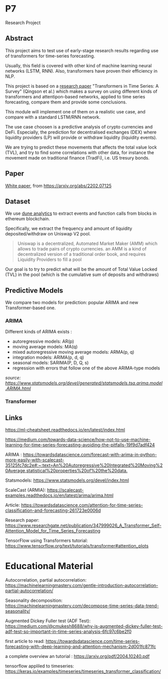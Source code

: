 # P7

Research Project

## Abstract

This project aims to test use of early-stage research results regarding use of transformers for time-series forecasting.

Usually, this field is covered with other kind of machine learning neural networks (LSTM, RNN). Also, transformers have proven their efficiency in NLP.

This project is based on a [research paper](https://arxiv.org/abs/2202.07125) "Transformers in Time Series: A Survey" (Qingson et al.) which makes a survey on using different kinds of transformers and attentipon-based networks, applied to time series forecasting, compare them and provide some conclusions.

This module will implement one of them on a realistic use case, and compare with a standard LSTM/RNN network.

The use case choosen is a predictive analysis of crypto currencies and DeFi. Especially, the prediction for decentralised exchanges (DEX) where liquidity providers (LP) will provide or withdraw liquidity (liquidity events).

We are trying to predict these movements that affects the total value lock (TVL), and try to find some correlations with other data, for instance the movement made on traditional finance (TradFi), i.e. US tresury bonds.

## Paper

[White paper](docs/2202.07125.pdf), from <https://arxiv.org/abs/2202.07125>

## Dataset

We use [dune analytics](https://dune.com/browse/dashboards) to extract events and function calls from blocks in ethereum blockchain.

Specifically, we extract the frequency and amount of liquidity deposited/withdraw on Uniswap V2 pool.

> Uniswap is a decentralized, Automated Market Maker (AMM) which allows to trade pairs of crypto currencies. 
> an AMM is a kind of decentralized version of a traditional order book, and requires Liquidity Providers to fill a pool

Our goal is to try to predict what will be the amount of Total Value Locked (TVL) in the pool 
(which is the cumulative sum of deposits and withdraws)

## Predictive Models

We compare two models for prediction: popular ARIMA and new Transformer-based one.

### ARIMA

Different kinds of ARIMA exists :

* autoregressive models: AR(p)
* moving average models: MA(q)
* mixed autoregressive moving average models: ARMA(p, q)
* integration models: ARIMA(p, d, q)
* seasonal models: SARIMA(P, D, Q, s)
* regression with errors that follow one of the above ARIMA-type models

_source: <https://www.statsmodels.org/devel/generated/statsmodels.tsa.arima.model.ARIMA.html>_

### Transformer

## Links

<https://ml-cheatsheet.readthedocs.io/en/latest/index.html>

<https://medium.com/towards-data-science/how-not-to-use-machine-learning-for-time-series-forecasting-avoiding-the-pitfalls-19f9d7adf424>

ARIMA : <https://towardsdatascience.com/forecast-with-arima-in-python-more-easily-with-scalecast-35125fc7dc2e#:~:text=An%20Autoregressive%20Integrated%20Moving%20Average,statistical%20properties%20of%20the%20data.>

Statsmodels: <https://www.statsmodels.org/devel/index.html>

ScaleCast (ARMIA): <https://scalecast-examples.readthedocs.io/en/latest/arima/arima.html>

Article: <https://towardsdatascience.com/attention-for-time-series-classification-and-forecasting-261723e0006d>

Research paper: <https://www.researchgate.net/publication/347999026_A_Transformer_Self-Attention_Model_for_Time_Series_Forecasting>

TensorFlow using Transformers tutorial: <https://www.tensorflow.org/text/tutorials/transformer#attention_plots>


# Educational Material

Autocorrelation, partial autocorrelation: <https://machinelearningmastery.com/gentle-introduction-autocorrelation-partial-autocorrelation/>

Seasonality decomposition: <https://machinelearningmastery.com/decompose-time-series-data-trend-seasonality/>

Augmented Dickey Fuller test (ADF Test): <https://medium.com/@cmukesh8688/why-is-augmented-dickey-fuller-test-adf-test-so-important-in-time-series-analysis-6fc97c6be2f0>


first article to read: <https://towardsdatascience.com/time-series-forecasting-with-deep-learning-and-attention-mechanism-2d001fc871fc>

a complete overview an tutorial : <https://arxiv.org/pdf/2004.10240.pdf>

tensorflow appliled to timeseries: <https://keras.io/examples/timeseries/timeseries_transformer_classification/>